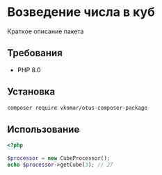 # Возведение числа в куб

Краткое описание пакета

## Требования

- PHP 8.0

## Установка
```bash
composer require vkomar/otus-composer-package
```

## Использование
```php
<?php  
  
$processor = new CubeProcessor();  
echo $processor->getCube(3); // 27
```
